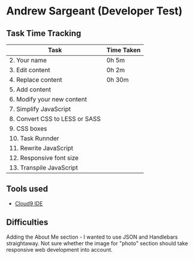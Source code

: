 # Andrew Sargeant (Developer Test)

## Task Time Tracking

| Task                           | Time Taken |
| ------------------------------ | ---------- |
| 2. Your name                   | 0h 5m |
| 3. Edit content                | 0h 2m |
| 4. Replace content             | 0h 30m |
| 5. Add content                 | |
| 6. Modify your new content     | |
| 7. Simplify JavaScript         | |
| 8. Convert CSS to LESS or SASS | |
| 9. CSS boxes                   | |
| 10. Task Runnder               | |
| 11. Rewrite JavaScript         | |
| 12. Responsive font size       | |
| 13. Transpile JavaScript       | |

## Tools used

* [Cloud9 IDE](http://c9.io/)

## Difficulties

Adding the About Me section - I wanted to use JSON and Handlebars straightaway.
Not sure whether the image for "photo" section should take responsive web development into account.